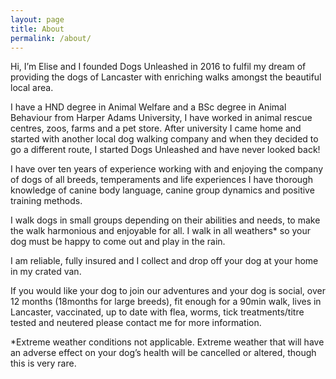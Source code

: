 ```yaml
---
layout: page
title: About
permalink: /about/
---
```



Hi, I’m Elise and I founded Dogs Unleashed in 2016 to fulfil my dream of providing the dogs of Lancaster with enriching walks amongst the beautiful local area.

I have a HND degree in Animal Welfare and a BSc degree in Animal Behaviour from Harper Adams University, I have worked in animal rescue centres, zoos, farms and a pet store. After university I came home and started with another local dog walking company and when they decided to go a different route, I started Dogs Unleashed and have never looked back!

I have over ten years of experience working with and enjoying the company of dogs of all breeds, temperaments and life experiences I have thorough knowledge of canine body language, canine group dynamics and positive training methods.

I walk dogs in small groups depending on their abilities and needs, to make the walk harmonious and enjoyable for all. I walk in all weathers* so your dog must be happy to come out and play in the rain.

I am reliable, fully insured and I collect and drop off your dog at your home in my crated van.

If you would like your dog to join our adventures and your dog is social, over 12 months (18months for large breeds), fit enough for a 90min walk, lives in Lancaster, vaccinated, up to date with flea, worms, tick treatments/titre tested and neutered please contact me for more information.

*Extreme weather conditions not applicable. Extreme weather that will have an adverse effect on your dog’s health will be cancelled or altered, though this is very rare.